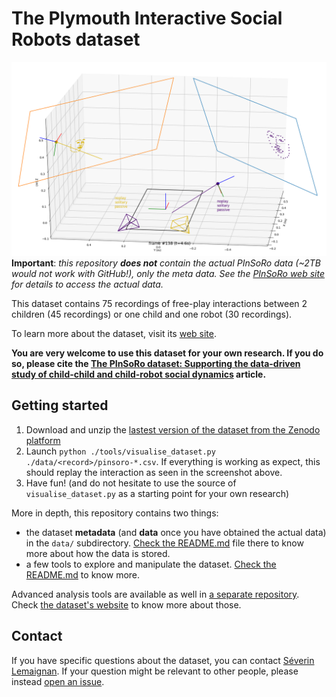 The Plymouth Interactive Social Robots dataset
==============================================

![The dataset, visualised with one of the provided tool](doc/screenshot.png)
**Important**: *this repository **does not** contain the actual PInSoRo data
(~2TB would not work with GitHub!), only the meta data. See the [PInSoRo web
site](https://freeplay-sandbox.github.io/) for details to access the actual
data.*

This dataset contains 75 recordings of free-play interactions between 2 children
(45 recordings) or one child and one robot (30 recordings).

To learn more about the dataset, visit its [web
site](https://freeplay-sandbox.github.io/).

**You are very welcome to use this dataset for your own research. If you do so,
please cite the [The PInSoRo dataset: Supporting the data-driven study of
child-child and child-robot social
dynamics](https://doi.org/10.1371/journal.pone.0205999) article.**

Getting started
---------------

1. Download and unzip the [lastest version of the dataset from the Zenodo platform](https://doi.org/10.5281/zenodo.1043507)
2. Launch `python ./tools/visualise_dataset.py ./data/<record>/pinsoro-*.csv`.
   If everything is working as expect, this should replay the interaction as
   seen in the screenshot above.
3. Have fun! (and do not hesitate to use the source of `visualise_dataset.py` as
   a starting point for your own research)


More in depth, this repository contains two things:

- the dataset **metadata** (and **data** once you have obtained the actual data)
  in the `data/` subdirectory. [Check the README.md](data/README.md) file there
  to know more about how the data is stored.
- a few tools to explore and manipulate the dataset.
  [Check the README.md](tools/README.md) to know more.

Advanced analysis tools are available as well in [a separate
repository](https://github.com/freeplay-sandbox/analysis). Check [the dataset's
website](https://freeplay-sandbox.github.io/analysing) to know more about those.

Contact
-------

If you have specific questions about the dataset, you can contact
[Séverin
Lemaignan](mailto:severin.lemaignan@brl.ac.uk?subject="[PInSoRo]"). If your
question might be relevant to other people, please instead [open an
issue](https://github.com/freeplay-sandbox/dataset/issues).

